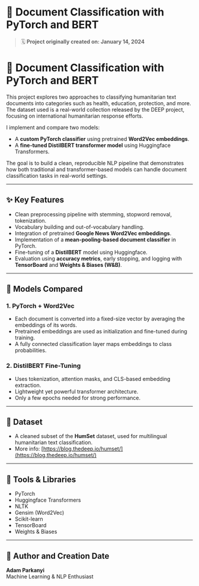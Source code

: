 # 📘 Document Classification with PyTorch and BERT

> 🗓️ **Project originally created on: January 14, 2024**

# 📘 Document Classification with PyTorch and BERT

This project explores two approaches to classifying humanitarian text documents into categories such as health, education, protection, and more. The dataset used is a real-world collection released by the DEEP project, focusing on international humanitarian response efforts.

I implement and compare two models:
- A **custom PyTorch classifier** using pretrained **Word2Vec embeddings**.
- A **fine-tuned DistilBERT transformer model** using Huggingface Transformers.

The goal is to build a clean, reproducible NLP pipeline that demonstrates how both traditional and transformer-based models can handle document classification tasks in real-world settings.

---

## ✨ Key Features

- Clean preprocessing pipeline with stemming, stopword removal, tokenization.
- Vocabulary building and out-of-vocabulary handling.
- Integration of pretrained **Google News Word2Vec embeddings**.
- Implementation of a **mean-pooling-based document classifier** in PyTorch.
- Fine-tuning of a **DistilBERT** model using Huggingface.
- Evaluation using **accuracy metrics**, early stopping, and logging with **TensorBoard** and **Weights & Biases (W&B)**.

---

## 🧠 Models Compared

### 1. PyTorch + Word2Vec
- Each document is converted into a fixed-size vector by averaging the embeddings of its words.
- Pretrained embeddings are used as initialization and fine-tuned during training.
- A fully connected classification layer maps embeddings to class probabilities.

### 2. DistilBERT Fine-Tuning
- Uses tokenization, attention masks, and CLS-based embedding extraction.
- Lightweight yet powerful transformer architecture.
- Only a few epochs needed for strong performance.

---

## 📁 Dataset

- A cleaned subset of the **HumSet** dataset, used for multilingual humanitarian text classification.
- More info: [https://blog.thedeep.io/humset/](https://blog.thedeep.io/humset/)

---

## 📌 Tools & Libraries

- PyTorch
- Huggingface Transformers
- NLTK
- Gensim (Word2Vec)
- Scikit-learn
- TensorBoard
- Weights & Biases

---

## 👤 Author and Creation Date 

**Adam Parkanyi**  
Machine Learning & NLP Enthusiast  

